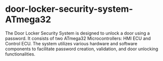 # door-locker-security-system-ATmega32
The Door Locker Security System is designed to unlock a door using a password. It consists of two ATmega32 Microcontrollers: HMI ECU and Control ECU. The system utilizes various hardware and software components to facilitate password creation, validation, and door unlocking functionalities.
